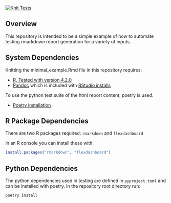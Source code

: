 [![Knit Tests](https://github.com/znorgaard/rmd-testing/actions/workflows/knit_tests.yml/badge.svg)](https://github.com/znorgaard/rmd-testing/actions/workflows/knit_tests.yml)

## Overview

This repository is intended to be a simple example of how to automate testing rmarkdown report generation for a variety of inputs.

## System Dependencies

Knitting the minimal_example.Rmd file in this repository requires:
- [R, Tested with version 4.2.0](https://cran.r-project.org/src/base/R-4/)
- [Pandoc](https://pandoc.org/installing.html) which is included with [RStudio installs](https://www.rstudio.com/products/rstudio/download/)

To use the python test suite of the html report content, poetry is used.
- [Poetry installation](https://python-poetry.org/docs/#installation)

## R Package Dependencies
There are two R packages required: `rmarkdown` and `flexdashboard`

In an R console you can install these with:

```R
install.packages("rmarkdown", "flexdashboard")
```

## Python Dependencies

The python dependencies used in testing are defined in `pyproject.toml` and can be installed with poetry.
In the repository root directory run:

```R
poetry install
```
